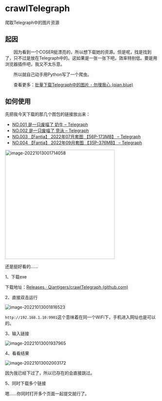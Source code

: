 # crawlTelegraph

爬取Telegraph中的图片资源

## 起因

&emsp;&emsp;因为看到一个COSER挺漂亮的，所以想下载她的资源。但是呢，找是找到了，只不过是放在Telegraph中的。这如果是一张一张下吧，效率特别低。要是用浏览器插件吧，我又不太乐意。

&emsp;&emsp;所以就自己动手用Python写了一个爬虫。

&emsp;&emsp;查看更多：[批量下载Telegraph中的图片 - 勿埋我心 (qian.blue)](https://www.qian.blue/archives/crawlTelegraph.html)

## 如何使用

先把我今天下载的那几个图包的链接放出来：

* [NO.001 是一只废喵了 奶牛 – Telegraph](https://telegra.ph/NO001-是一只废喵了-奶牛-10-01-2)
* [NO.002 是一只废喵了 竞泳 – Telegraph](https://telegra.ph/NO002-是一只废喵了-竞泳-10-01)
* [NO.003 【Fantia】 2022年07月套图 【56P-173MB】 – Telegraph](https://telegra.ph/NO003-Fantia-2022年07月套图-56P-173MB-10-01-2)
* [NO.004 【Fantia】 2022年09月套图 【35P-376MB】 – Telegraph](https://telegra.ph/NO004-Fantia-2022年09月套图-35P-376MB-10-03)

<img src="https://a-image.1ove.club/image/2022/10/33f0c9f33250307bfbdd2f49bbefff26.png" alt="image-20221013001714058" width=360 />

还是挺好看的……

1、下载exe

下载地址：[Releases · Qiantigers/crawlTelegraph (github.com)](https://github.com/Qiantigers/crawlTelegraph/releases)

2、直接双击运行

![image-20221013001816523](https://a-image.1ove.club/image/2022/10/3e931ee11084d09f401e9b3793175ec0.png)

`http://192.168.1.10:9901`这个意味着在同一个WiFi下，手机进入网址也是可以的。

3、输入链接

![image-20221013001937965](https://a-image.1ove.club/image/2022/10/bdd89e17aae328a218b8fb44cbc91e6b.png)

4、看看结果

![image-20221013002003172](https://a-image.1ove.club/image/2022/10/f7b809eebe8d209020a4690d443ed818.png)

因为我已经下过了，所以已存在的会直接跳过。

5、同时下载多个链接

嗯……你同时打开多个页面一起提交就行了。

